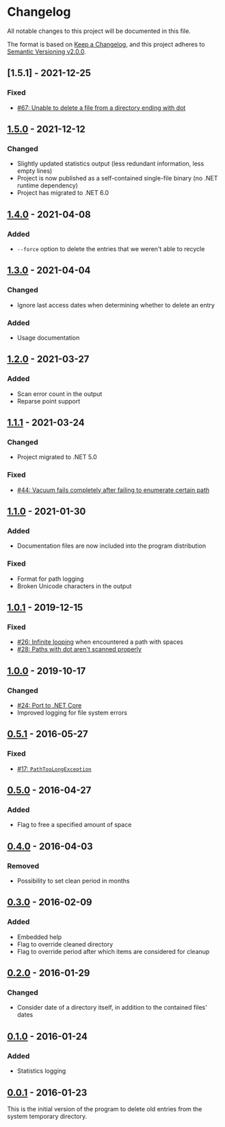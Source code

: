﻿# Changelog
All notable changes to this project will be documented in this file.

The format is based on [Keep a Changelog](https://keepachangelog.com/en/1.0.0/),
and this project adheres to [Semantic
Versioning v2.0.0](https://semver.org/spec/v2.0.0.html).

## [1.5.1] - 2021-12-25
### Fixed
- [#67: Unable to delete a file from a directory ending with dot](https://github.com/ForNeVeR/Vacuum/issues/67)

## [1.5.0] - 2021-12-12
### Changed
- Slightly updated statistics output (less redundant information, less empty lines)
- Project is now published as a self-contained single-file binary (no .NET runtime dependency)
- Project has migrated to .NET 6.0

## [1.4.0] - 2021-04-08
### Added
- `--force` option to delete the entries that we weren't able to recycle

## [1.3.0] - 2021-04-04
### Changed
- Ignore last access dates when determining whether to delete an entry

### Added
- Usage documentation

## [1.2.0] - 2021-03-27
### Added
- Scan error count in the output
- Reparse point support

## [1.1.1] - 2021-03-24
### Changed
- Project migrated to .NET 5.0

### Fixed
- [#44: Vacuum fails completely after failing to enumerate certain
  path](https://github.com/ForNeVeR/Vacuum/issues/44)

## [1.1.0] - 2021-01-30
### Added
- Documentation files are now included into the program distribution

### Fixed
- Format for path logging
- Broken Unicode characters in the output

## [1.0.1] - 2019-12-15
### Fixed
- [#26: Infinite looping](https://github.com/ForNeVeR/Vacuum/issues/26) when
  encountered a path with spaces
- [#28: Paths with dot aren't scanned
  properly](https://github.com/ForNeVeR/Vacuum/issues/28)

## [1.0.0] - 2019-10-17
### Changed
- [#24: Port to .NET Core](https://github.com/ForNeVeR/Vacuum/issues/24)
- Improved logging for file system errors

## [0.5.1] - 2016-05-27
### Fixed
- [#17: `PathTooLongException`](https://github.com/ForNeVeR/Vacuum/issues/17)

## [0.5.0] - 2016-04-27
### Added
- Flag to free a specified amount of space

## [0.4.0] - 2016-04-03
### Removed
- Possibility to set clean period in months

## [0.3.0] - 2016-02-09
### Added
- Embedded help
- Flag to override cleaned directory
- Flag to override period after which items are considered for cleanup

## [0.2.0] - 2016-01-29
### Changed
- Consider date of a directory itself, in addition to the contained files' dates

## [0.1.0] - 2016-01-24
### Added
- Statistics logging

## [0.0.1] - 2016-01-23
This is the initial version of the program to delete old entries from the system
temporary directory.

[0.0.1]: https://github.com/ForNeVeR/Vacuum/releases/tag/0.0.1
[0.1.0]: https://github.com/ForNeVeR/Vacuum/compare/0.0.1...0.1
[0.2.0]: https://github.com/ForNeVeR/Vacuum/compare/0.1...0.2
[0.3.0]: https://github.com/ForNeVeR/Vacuum/compare/0.2...0.3
[0.4.0]: https://github.com/ForNeVeR/Vacuum/compare/0.3...0.4
[0.5.0]: https://github.com/ForNeVeR/Vacuum/compare/0.4...0.5
[0.5.1]: https://github.com/ForNeVeR/Vacuum/compare/0.5...0.5.1
[1.0.0]: https://github.com/ForNeVeR/Vacuum/compare/0.5.1...1.0.0
[1.0.1]: https://github.com/ForNeVeR/Vacuum/compare/1.0.0...1.0.1
[1.1.0]: https://github.com/ForNeVeR/Vacuum/compare/1.0.1...v1.1.0
[1.1.1]: https://github.com/ForNeVeR/Vacuum/compare/v1.1.0...v1.1.1
[1.2.0]: https://github.com/ForNeVeR/Vacuum/compare/v1.1.1...v1.2.0
[1.3.0]: https://github.com/ForNeVeR/Vacuum/compare/v1.2.0...v1.3.0
[1.4.0]: https://github.com/ForNeVeR/Vacuum/compare/v1.3.0...v1.4.0
[1.5.0]: https://github.com/ForNeVeR/Vacuum/compare/v1.4.0...v1.5.0
[1.5.0]: https://github.com/ForNeVeR/Vacuum/compare/v1.5.0...v1.5.1
[Unreleased]: https://github.com/ForNeVeR/Vacuum/compare/v1.5.1...HEAD
